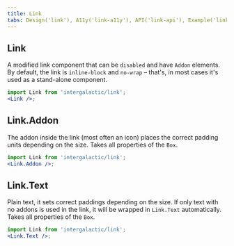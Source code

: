 ```yaml
---
title: Link
tabs: Design('link'), A11y('link-a11y'), API('link-api'), Example('link-code'), Changelog('link-changelog')
---
```


## Link

A modified link component that can be `disabled` and have `Addon` elements. By default, the link is `inline-block` and `no-wrap` – that's, in most cases it's used as a stand-alone component.

```jsx
import Link from 'intergalactic/link';
<Link />;
```

<TypesView type="LinkProps" :types={...types} />

## Link.Addon

The addon inside the link (most often an icon) places the correct padding units depending on the size. Takes all properties of the `Box`.

```jsx
import Link from 'intergalactic/link';
<Link.Addon />;
```

## Link.Text

Plain text, it sets correct paddings depending on the size. If only text with no addons is used in the link, it will be wrapped in `Link.Text` automatically. Takes all properties of the `Box`.

```jsx
import Link from 'intergalactic/link';
<Link.Text />;
```

<script setup>import { data as types } from '@types.data.ts';</script>